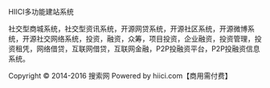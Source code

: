 HIICI多功能建站系统 

社交型商城系统，社交型资讯系统，开源网贷系统，开源社区系统，开源微博系统，开源社交网络系统，投资，融资，众筹，项目投资，企业融资，投资管理，投资租凭，网络借贷，互联网借贷，互联网金融，P2P投融资平台，P2P投融资信息系统。 

Copyright © 2014-2016 搜索网 Powered by hiici.com【商用需付费】

